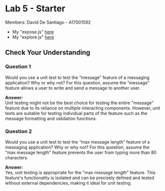 # Lab 5 - Starter

Members: David De Santiago - A17001592

- My "expose.js" [here]([expose.html](https://ddesantiag0.github.io/Lab5_Starter/expose.html))
- My "explore.js" [here]([explore.html](https://ddesantiag0.github.io/Lab5_Starter/explore.html))
  
## Check Your Understanding

### Question 1
Would you use a unit test to test the “message” feature of a messaging application? Why or why not? For this question, assume the “message” feature allows a user to write and send a message to another user.

**Answer:**  
Unit testing might not be the best choice for testing the entire "message" feature due to its reliance on multiple interacting components. However, unit tests are suitable for testing individual parts of the feature such as the message formatting and validation functions.

### Question 2
Would you use a unit test to test the “max message length” feature of a messaging application? Why or why not? For this question, assume the “max message length” feature prevents the user from typing more than 80 characters.

**Answer:**  
Yes, unit testing is appropriate for the "max message length" feature. This feature's functionality is isolated and can be precisely defined and tested without external dependencies, making it ideal for unit testing.
